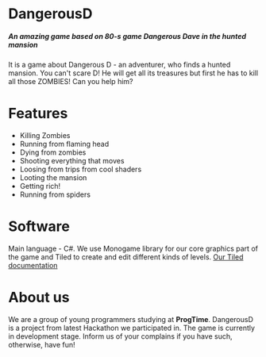 # DangerousD
#####  An amazing game based on 80-s game Dangerous Dave in the hunted mansion
It is a game about Dangerous D - an adventurer, who finds a hunted mansion. You can't scare D! He will get all its treasures but first he has to kill all those ZOMBIES! Can you help him?

# Features
- Killing Zombies
- Running from flaming head
- Dying from zombies
- Shooting everything that moves
- Loosing from trips from cool shaders
- Looting the mansion
- Getting rich!
- Running from spiders

# Software
Main language - C#.
We use Monogame library for our core graphics part of the game and Tiled to create and edit different kinds of levels.
[Our Tiled documentation](http://https://mootfrost.notion.site/DangerousD-04f797dbb8d547299663aac9d1bef40e "Our Tiled documentation")

# About us
We are a group of young programmers studying at **ProgTime**. DangerousD is a project from latest Hackathon we participated in. The game is currently in development stage. Inform us of your complains if you have such, otherwise, have fun!
